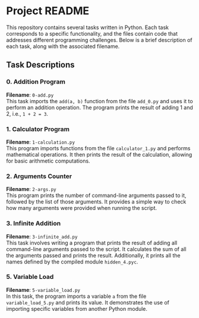 # Project README

This repository contains several tasks written in Python. Each task corresponds to a specific functionality, and the files contain code that addresses different programming challenges. Below is a brief description of each task, along with the associated filename.

## Task Descriptions

### 0. Addition Program
**Filename**: `0-add.py`  
This task imports the `add(a, b)` function from the file `add_0.py` and uses it to perform an addition operation. The program prints the result of adding 1 and 2, i.e., `1 + 2 = 3`.

### 1. Calculator Program
**Filename**: `1-calculation.py`  
This program imports functions from the file `calculator_1.py` and performs mathematical operations. It then prints the result of the calculation, allowing for basic arithmetic computations.

### 2. Arguments Counter
**Filename**: `2-args.py`  
This program prints the number of command-line arguments passed to it, followed by the list of those arguments. It provides a simple way to check how many arguments were provided when running the script.

### 3. Infinite Addition
**Filename**: `3-infinite_add.py`  
This task involves writing a program that prints the result of adding all command-line arguments passed to the script. It calculates the sum of all the arguments passed and prints the result. Additionally, it prints all the names defined by the compiled module `hidden_4.pyc`.

### 5. Variable Load
**Filename**: `5-variable_load.py`  
In this task, the program imports a variable `a` from the file `variable_load_5.py` and prints its value. It demonstrates the use of importing specific variables from another Python module.